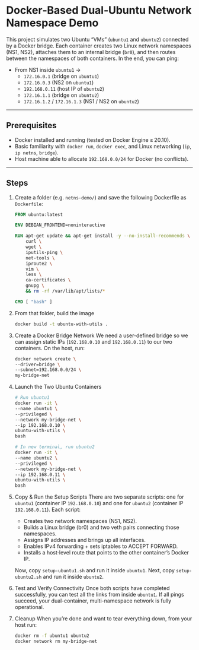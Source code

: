 # Docker‑Based Dual‑Ubuntu Network Namespace Demo
This project simulates two Ubuntu “VMs” (`ubuntu1` and `ubuntu2`) connected by a Docker bridge. Each container creates two Linux network namespaces (NS1, NS2), attaches them to an internal bridge (`br0`), and then routes between the namespaces of both containers. In the end, you can ping:

- From NS1 inside `ubuntu1` → 
  - `172.16.0.1` (bridge on `ubuntu1`)  
  - `172.16.0.3` (NS2 on `ubuntu1`)  
  - `192.168.0.11` (host IP of `ubuntu2`)  
  - `172.16.1.1` (bridge on `ubuntu2`)  
  - `172.16.1.2` / `172.16.1.3` (NS1 / NS2 on `ubuntu2`)  

---

## Prerequisites
- Docker installed and running (tested on Docker Engine ≥ 20.10).  
- Basic familiarity with `docker run`, `docker exec`, and Linux networking (`ip`, `ip netns`, `bridge`).  
- Host machine able to allocate `192.168.0.0/24` for Docker (no conflicts).  

---

## Steps
1. Create a folder (e.g. `netns-demo/`) and save the following Dockerfile as `Dockerfile`:
    ```dockerfile
    FROM ubuntu:latest

    ENV DEBIAN_FRONTEND=noninteractive

    RUN apt-get update && apt-get install -y --no-install-recommends \
        curl \
        wget \
        iputils-ping \
        net-tools \
        iproute2 \
        vim \
        less \
        ca-certificates \
        gnupg \
        && rm -rf /var/lib/apt/lists/*

    CMD [ "bash" ]
    ```

2. From that folder, build the image
    ```bash
    docker build -t ubuntu-with-utils .
    ```

3. Create a Docker Bridge Network
    We need a user-defined bridge so we can assign static IPs (`192.168.0.10` and `192.168.0.11`) to our two containers. On the host, run:

    ```bash
    docker network create \
    --driver=bridge \
    --subnet=192.168.0.0/24 \
    my-bridge-net
    ```

4. Launch the Two Ubuntu Containers
    ```bash
    # Run ubuntu1
    docker run -it \
    --name ubuntu1 \
    --privileged \
    --network my-bridge-net \
    --ip 192.168.0.10 \
    ubuntu-with-utils \
    bash

    # In new terminal, run ubuntu2 
    docker run -it \
    --name ubuntu2 \
    --privileged \
    --network my-bridge-net \
    --ip 192.168.0.11 \
    ubuntu-with-utils \
    bash
    ```

5. Copy & Run the Setup Scripts
    There are two separate scripts: one for `ubuntu1` (container IP `192.168.0.10`) and one for `ubuntu2` (container IP `192.168.0.11`). Each script:
    - Creates two network namespaces (NS1, NS2).
    - Builds a Linux bridge (br0) and two veth pairs connecting those namespaces.
    - Assigns IP addresses and brings up all interfaces.
    - Enables IPv4 forwarding + sets iptables to ACCEPT FORWARD.
    - Installs a host‐level route that points to the other container’s Docker IP.

    Now, copy `setup-ubuntu1.sh` and run it inside `ubuntu1`. Next, copy `setup-ubuntu2.sh` and run it inside `ubuntu2`.

6. Test and Verify Connectivity
    Once both scripts have completed successfully, you can test all the links from inside `ubuntu1`. If all pings succeed, your dual-container, multi-namespace network is fully operational.

7. Cleanup
    When you’re done and want to tear everything down, from your host run:
    ```bash
    docker rm -f ubuntu1 ubuntu2
    docker network rm my-bridge-net
    ```